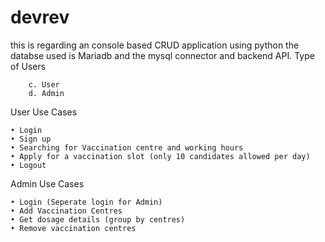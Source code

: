 # devrev
this is regarding an console based CRUD application using python
the databse used is Mariadb
and the mysql connector and backend API.
Type of Users

        c. User
        d. Admin

User Use Cases

    • Login
    • Sign up
    • Searching for Vaccination centre and working hours
    • Apply for a vaccination slot (only 10 candidates allowed per day)
    • Logout

Admin Use Cases

    • Login (Seperate login for Admin)
    • Add Vaccination Centres
    • Get dosage details (group by centres)
    • Remove vaccination centres
